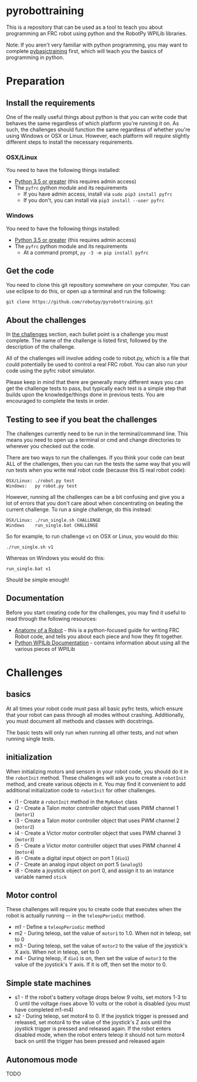 pyrobottraining
===============

This is a repository that can be used as a tool to teach you about programming
an FRC robot using python and the RobotPy WPILib libraries.

Note: If you aren't very familiar with python programming, you may want to
complete  [pybasictraining](https://github.com/frc1418/pybasictraining) first,
which will teach you the basics of programming in python.

Preparation
===========

Install the requirements
------------------------

One of the really useful things about python is that you can write code that
behaves the same regardless of which platform you're running it on. As such,
the challenges should function the same regardless of whether you're using
Windows or OSX or Linux. However, each platform will require slightly different
steps to install the necessary requirements.

### OSX/Linux

You need to have the following things installed:

* [Python 3.5 or greater](https://www.python.org/downloads/release/python-350/)
  (this requires admin access)
* The `pyfrc` python module and its requirements
  * If you have admin access, install via `sudo pip3 install pyfrc`
  * If you don't, you can install via `pip3 install --user pyfrc`

### Windows

You need to have the following things installed:

* [Python 3.5 or greater](https://www.python.org/downloads/release/python-350/)
  (this requires admin access)
* The `pyfrc` python module and its requirements
  * At a command prompt, `py -3 -m pip install pyfrc`

Get the code
------------

You need to clone this git repository somewhere on your computer. You can use
eclipse to do this, or open up a terminal and run the following:

    git clone https://github.com/robotpy/pyrobottraining.git

About the challenges
--------------------

In [the challenges](#the-challenges) section, each bullet point is a challenge
you must complete. The name of the challenge is listed first, followed by the
description of the challenge.

All of the challenges will involve adding code to robot.py, which is a file
that could potentially be used to control a real FRC robot. You can also run
your code using the pyfrc robot simulator.

Please keep in mind that there are generally many different ways you can get
the challenge tests to pass, but typically each test is a simple step that
builds upon the knowledge/things done in previous tests. You are encouraged
to complete the tests in order.


Testing to see if you beat the challenges
-----------------------------------------

The challenges currently need to be run in the terminal/command line. This means
you need to open up a terminal or cmd and change directories to wherever you
checked out the code.

There are two ways to run the challenges. If you think your code can beat ALL
of the challenges, then you can run the tests the same way that you will run 
tests when you write real robot code (because this IS real robot code):

    OSX/Linux: ./robot.py test
    Windows:   py robot.py test

However, running all the challenges can be a bit confusing and give you a lot
of errors that you don't care about when concentrating on beating the current
challenge. To run a single challenge, do this instead:

    OSX/Linux: ./run_single.sh CHALLENGE
    Windows    run_single.bat CHALLENGE
  
So for example, to run challenge `v1` on OSX or Linux, you would do this:

    ./run_single.sh v1

Whereas on Windows you would do this:

    run_single.bat v1

Should be simple enough!

Documentation
-------------

Before you start creating code for the challenges, you may find it useful to
read through the following resources:

* [Anatomy of a Robot](http://robotpy.readthedocs.org/en/latest/guide/anatomy.html) -
  this is a python-focused guide for writing FRC Robot code, and tells you about
  each piece and how they fit together.
* [Python WPILib Documentation](http://robotpy.readthedocs.org/en/latest/wpilib.html) -
  contains information about using all the various pieces of WPILib

Challenges
==========

basics
------

At all times your robot code must pass all basic pyfrc tests, which ensure that
your robot can pass through all modes without crashing. Additionally, you must
document all methods and classes with docstrings.

The basic tests will only run when running all other tests, and not when running
single tests.

initialization
--------------

When initializing motors and sensors in your robot code, you should do it in
the `robotInit` method. These challenges will ask you to create a `robotInit`
method, and create various objects in it. You may find it convenient to add
additional initialization code to `robotInit` for other challenges.

* i1 - Create a `robotInit` method in the `MyRobot` class
* i2 - Create a Talon motor controller object that uses PWM channel 1 (`motor1`)
* i3 - Create a Talon motor controller object that uses PWM channel 2 (`motor2`)
* i4 - Create a Victor motor controller object that uses PWM channel 3 (`motor3`)
* i5 - Create a Victor motor controller object that uses PWM channel 4 (`motor4`)
* i6 - Create a digital input object on port 1 (`dio1`)
* i7 - Create an analog input object on port 5  (`analog5`)
* i8 - Create a joystick object on port 0, and assign it to an instance variable
  named `stick`
  
Motor control
-------------

These challenges will require you to create code that executes when the robot
is actually running -- in the `teleopPeriodic` method.

* m1 - Define a `teleopPeriodic` method
* m2 - During teleop, set the value of `motor1` to 1.0. When not in teleop, set 
  to 0
* m3 - During teleop, set the value of `motor2` to the value of the joystick's
  X axis. When not in teleop, set to 0
* m4 - During teleop, if `dio1` is on, then set the value of `motor3` to the
  value of the joystick's Y axis. If it is off, then set the motor to 0.

Simple state machines
---------------------

* s1 - If the robot's battery voltage drops below 9 volts, set motors 1-3 to
  0 until the voltage rises above 10 volts or the robot is disabled (you must
  have completed m1-m4)
* s2 - During teleop, set motor4 to 0. If the joystick trigger is pressed and
  released, set motor4 to the value of the joystick's Z axis until the joystick
  trigger is pressed and released again. If the robot enters disabled
  mode, when the robot enters teleop it should not turn motor4 back on until
  the trigger has been pressed and released again

Autonomous mode
---------------

TODO



